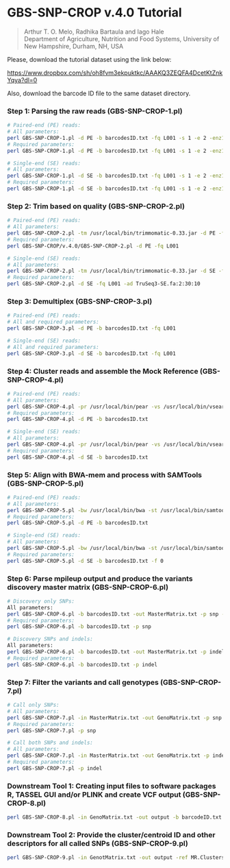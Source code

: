 # GBS-SNP-CROP v.4.0 Tutorial 
> Arthur T. O. Melo, Radhika Bartaula and Iago Hale   
> Department of Agriculture, Nutrition and Food Systems, University of New Hampshire, Durham, NH, USA

Please, download the tutorial dataset using the link below:

https://www.dropbox.com/sh/oh8fvm3ekpuktkc/AAAKQ3ZEQFA4DcetKtZnkYqya?dl=0

Also, download the barcode ID file to the same dataset directory.

### Step 1: Parsing the raw reads (GBS-SNP-CROP-1.pl)
```bash
# Paired-end (PE) reads:
# All parameters:
perl GBS-SNP-CROP-1.pl -d PE -b barcodesID.txt -fq L001 -s 1 -e 2 -enz1 TGCA -enz2 CGG -t 10
# Required parameters:
perl GBS-SNP-CROP-1.pl -d PE -b barcodesID.txt -fq L001 -s 1 -e 2 -enz1 TGCA -enz2 CGG

# Single-end (SE) reads:
# All parameters:
perl GBS-SNP-CROP-1.pl -d SE -b barcodesID.txt -fq L001 -s 1 -e 2 -enz1 TGCA -enz2 CGG -t 10
# Required parameters:
perl GBS-SNP-CROP-1.pl -d SE -b barcodesID.txt -fq L001 -s 1 -e 2 -enz1 TGCA -enz2 CGG
```

### Step 2: Trim based on quality (GBS-SNP-CROP-2.pl)
```bash
# Paired-end (PE) reads:
# All parameters:
perl GBS-SNP-CROP-2.pl -tm /usr/local/bin/trimmomatic-0.33.jar -d PE -fq L001 -t 10 -ph 33 -ad TruSeq3-PE.fa:2:30:10 -l 30 -sl 4:30 -tr 30 -m 32
# Required parameters:
perl GBS-SNP-CROP/v.4.0/GBS-SNP-CROP-2.pl -d PE -fq L001

# Single-end (SE) reads:
# All parameters:
perl GBS-SNP-CROP-2.pl -tm /usr/local/bin/trimmomatic-0.33.jar -d SE -fq L001 -t 10 -ph 33 -ad TruSeq3-SE.fa:2:30:10 -l 30 -sl 4:30 -tr 30 -m 32
# Required parameters:
perl GBS-SNP-CROP-2.pl -d SE -fq L001 -ad TruSeq3-SE.fa:2:30:10
```

### Step 3: Demultiplex (GBS-SNP-CROP-3.pl)
```bash
# Paired-end (PE) reads:
# All and required parameters:
perl GBS-SNP-CROP-3.pl -d PE -b barcodesID.txt -fq L001

# Single-end (SE) reads:
# All and required parameters:
perl GBS-SNP-CROP-3.pl -d SE -b barcodesID.txt -fq L001
```

### Step 4: Cluster reads and assemble the Mock Reference (GBS-SNP-CROP-4.pl)
```bash
# Paired-end (PE) reads:
# All parameters:
perl GBS-SNP-CROP-4.pl -pr /usr/local/bin/pear -vs /usr/local/bin/vsearch -d PE -b barcodesID.txt -t 10 -cl consout -rl 150 -pl 32 -p 0.01 -id 0.93 -min 32 -MR MR
# Required parameters:
perl GBS-SNP-CROP-4.pl -d PE -b barcodesID.txt

# Single-end (SE) reads:
# All parameters:
perl GBS-SNP-CROP-4.pl -pr /usr/local/bin/pear -vs /usr/local/bin/vsearch -d SE -b barcodesID.txt -t 10 -cl consout -rl 150 -pl 32 -p 0.01 -id 0.93 -min 32 -MR MR
# Required parameters:
perl GBS-SNP-CROP-4.pl -d SE -b barcodesID.txt
```

### Step 5: Align with BWA-mem and process with SAMTools (GBS-SNP-CROP-5.pl)
```bash
# Paired-end (PE) reads:
# All parameters:
perl GBS-SNP-CROP-5.pl -bw /usr/local/bin/bwa -st /usr/local/bin/samtools -d PE -b barcodesID.txt -ref MR.Genome.fa -Q 30 -q 30 -F 2308 -f 2 -t 10 -Opt 0
# Required parameters:
perl GBS-SNP-CROP-5.pl -d PE -b barcodesID.txt

# Single-end (SE) reads:
# All parameters:
perl GBS-SNP-CROP-5.pl -bw /usr/local/bin/bwa -st /usr/local/bin/samtools -d SE -b barcodesID.txt -ref MR.Genome.fa -Q 30 -q 30 -F 2308 -f 0 -t 10 -Opt 0
# Required parameters:
perl GBS-SNP-CROP-5.pl -d SE -b barcodesID.txt -f 0
```

### Step 6: Parse mpileup output and produce the variants discovery master matrix (GBS-SNP-CROP-6.pl)
```bash
# Discovery only SNPs:
All parameters:
perl GBS-SNP-CROP-6.pl -b barcodesID.txt -out MasterMatrix.txt -p snp -t 10
# Required parameters:
perl GBS-SNP-CROP-6.pl -b barcodesID.txt -p snp

# Discovery SNPs and indels:
All parameters:
perl GBS-SNP-CROP-6.pl -b barcodesID.txt -out MasterMatrix.txt -p indel -t 10
# Required parameters:
perl GBS-SNP-CROP-6.pl -b barcodesID.txt -p indel
```

### Step 7: Filter the variants and call genotypes (GBS-SNP-CROP-7.pl)
```bash
# Call only SNPs:
# All parameters:
perl GBS-SNP-CROP-7.pl -in MasterMatrix.txt -out GenoMatrix.txt -p snp -mnHoDepth0 5 -mnHoDepth1 20 -mnHetDepth 3 -altStrength 0.8 -mnAlleleRatio 0.25 -mnCall 0.75 -mnAvgDepth 3 -mxAvgDepth 200
# Required parameters:
perl GBS-SNP-CROP-7.pl -p snp 

# Call both SNPs and indels:
# All parameters:
perl GBS-SNP-CROP-7.pl -in MasterMatrix.txt -out GenoMatrix.txt -p indel -mnHoDepth0 5 -mnHoDepth1 20 -mnHetDepth 3 -altStrength 0.8 -mnAlleleRatio 0.25 -mnCall 0.75 -mnAvgDepth 3 -mxAvgDepth 200
# Required parameters:
perl GBS-SNP-CROP-7.pl -p indel
```

### Downstream Tool 1: Creating input files to software packages R, TASSEL GUI and/or PLINK and create VCF output (GBS-SNP-CROP-8.pl)
```bash
perl GBS-SNP-CROP-8.pl -in GenoMatrix.txt -out output -b barcodeID.txt -formats R,Tassel,Plink,VCF,HetFreq 
```

### Downstream Tool 2: Provide the cluster/centroid ID and other descriptors for all called SNPs (GBS-SNP-CROP-9.pl)
```bash
perl GBS-SNP-CROP-9.pl -in GenotMatrix.txt -out output -ref MR.Clusters.fa 
```
